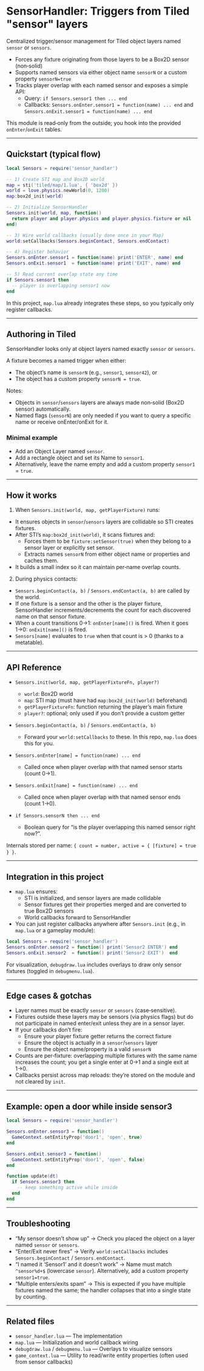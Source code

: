 # SensorHandler: Triggers from Tiled "sensor" layers

Centralized trigger/sensor management for Tiled object layers named `sensor` or `sensors`.

- Forces any fixture originating from those layers to be a Box2D sensor (non‑solid)
- Supports named sensors via either object name `sensorN` or a custom property `sensorN=true`
- Tracks player overlap with each named sensor and exposes a simple API:
  - Query: `if Sensors.sensor1 then ... end`
  - Callbacks: `Sensors.onEnter.sensor1 = function(name) ... end` and `Sensors.onExit.sensor1 = function(name) ... end`

This module is read‑only from the outside; you hook into the provided `onEnter`/`onExit` tables.

---

## Quickstart (typical flow)

```lua
local Sensors = require('sensor_handler')

-- 1) Create STI map and Box2D world
map = sti('tiled/map/1.lua', { 'box2d' })
world = love.physics.newWorld(0, 1200)
map:box2d_init(world)

-- 2) Initialize SensorHandler
Sensors.init(world, map, function()
  return player and player.physics and player.physics.fixture or nil
end)

-- 3) Wire world callbacks (usually done once in your Map)
world:setCallbacks(Sensors.beginContact, Sensors.endContact)

-- 4) Register behavior
Sensors.onEnter.sensor1 = function(name) print('ENTER', name) end
Sensors.onExit.sensor1  = function(name) print('EXIT', name) end

-- 5) Read current overlap state any time
if Sensors.sensor1 then
  -- player is overlapping sensor1 now
end
```

In this project, `map.lua` already integrates these steps, so you typically only register callbacks.

---

## Authoring in Tiled

SensorHandler looks only at object layers named exactly `sensor` or `sensors`.

A fixture becomes a named trigger when either:
- The object’s name is `sensorN` (e.g., `sensor1`, `sensor42`), or
- The object has a custom property `sensorN = true`.

Notes:
- Objects in `sensor`/`sensors` layers are always made non‑solid (Box2D sensor) automatically.
- Named flags (`sensorN`) are only needed if you want to query a specific name or receive onEnter/onExit for it.

### Minimal example
- Add an Object Layer named `sensor`.
- Add a rectangle object and set its Name to `sensor1`.
- Alternatively, leave the name empty and add a custom property `sensor1` = `true`.

---

## How it works

1) When `Sensors.init(world, map, getPlayerFixture)` runs:
- It ensures objects in `sensor`/`sensors` layers are collidable so STI creates fixtures.
- After STI’s `map:box2d_init(world)`, it scans fixtures and:
  - Forces them to be `fixture:setSensor(true)` when they belong to a sensor layer or explicitly set sensor.
  - Extracts names `sensorN` from either object name or properties and caches them.
- It builds a small index so it can maintain per‑name overlap counts.

2) During physics contacts:
- `Sensors.beginContact(a, b)` / `Sensors.endContact(a, b)` are called by the world.
- If one fixture is a sensor and the other is the player fixture, SensorHandler increments/decrements the count for each discovered name on that sensor fixture.
- When a count transitions 0→1: `onEnter[name]()` is fired. When it goes 1→0: `onExit[name]()` is fired.
- `Sensors[name]` evaluates to `true` when that count is > 0 (thanks to a metatable).

---

## API Reference

- `Sensors.init(world, map, getPlayerFixtureFn, player?)`
  - `world`: Box2D world
  - `map`: STI map (must have had `map:box2d_init(world)` beforehand)
  - `getPlayerFixtureFn`: function returning the player’s main fixture
  - `player?`: optional; only used if you don’t provide a custom getter

- `Sensors.beginContact(a, b)` / `Sensors.endContact(a, b)`
  - Forward your `world:setCallbacks` to these. In this repo, `map.lua` does this for you.

- `Sensors.onEnter[name] = function(name) ... end`
  - Called once when player overlap with that named sensor starts (count 0→1).

- `Sensors.onExit[name] = function(name) ... end`
  - Called once when player overlap with that named sensor ends (count 1→0).

- `if Sensors.sensorN then ... end`
  - Boolean query for “is the player overlapping this named sensor right now?”.

Internals stored per name: `{ count = number, active = { [fixture] = true } }`.

---

## Integration in this project

- `map.lua` ensures:
  - STI is initialized, and sensor layers are made collidable
  - Sensor fixtures get their properties merged and are converted to true Box2D sensors
  - World callbacks forward to SensorHandler
- You can just register callbacks anywhere after `Sensors.init` (e.g., in `map.lua` or a gameplay module):

```lua
local Sensors = require('sensor_handler')
Sensors.onEnter.sensor2 = function() print('Sensor2 ENTER') end
Sensors.onExit.sensor2  = function() print('Sensor2 EXIT')  end
```

For visualization, `debugdraw.lua` includes overlays to draw only sensor fixtures (toggled in `debugmenu.lua`).

---

## Edge cases & gotchas

- Layer names must be exactly `sensor` or `sensors` (case‑sensitive).
- Fixtures outside these layers may be sensors (via physics flags) but do not participate in named enter/exit unless they are in a sensor layer.
- If your callbacks don’t fire:
  - Ensure your player fixture getter returns the correct fixture
  - Ensure the object is actually in a `sensor`/`sensors` layer
  - Ensure the object name/property is a valid `sensorN`
- Counts are per‑fixture: overlapping multiple fixtures with the same name increases the count; you get a single enter at 0→1 and a single exit at 1→0.
- Callbacks persist across map reloads: they’re stored on the module and not cleared by `init`.

---

## Example: open a door while inside sensor3

```lua
local Sensors = require('sensor_handler')

Sensors.onEnter.sensor3 = function()
  GameContext.setEntityProp('door1', 'open', true)
end

Sensors.onExit.sensor3 = function()
  GameContext.setEntityProp('door1', 'open', false)
end

function update(dt)
  if Sensors.sensor3 then
    -- keep something active while inside
  end
end
```

---

## Troubleshooting

- “My sensor doesn’t show up” → Check you placed the object on a layer named `sensor` or `sensors`.
- “Enter/Exit never fires” → Verify `world:setCallbacks` includes `Sensors.beginContact` / `Sensors.endContact`.
- “I named it ‘Sensor1’ and it doesn’t work” → Name must match `^sensor%d+$` (lowercase `sensor`). Alternatively, add a custom property `sensor1=true`.
- “Multiple enters/exits spam” → This is expected if you have multiple fixtures named the same; the handler collapses that into a single state by counting.

---

## Related files

- `sensor_handler.lua` — The implementation
- `map.lua` — Initialization and world callback wiring
- `debugdraw.lua` / `debugmenu.lua` — Overlays to visualize sensors
- `game_context.lua` — Utility to read/write entity properties (often used from sensor callbacks)
